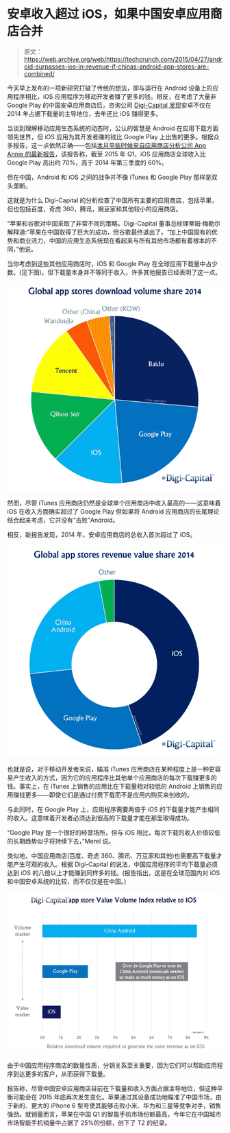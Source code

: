 # 安卓收入超过 iOS，如果中国安卓应用商店合并 

> 原文：<https://web.archive.org/web/https://techcrunch.com/2015/04/27/android-surpasses-ios-in-revenue-if-chinas-android-app-stores-are-combined/>

今天早上发布的一项新研究打破了传统的想法，即与运行在 Android 设备上的应用程序相比，iOS 应用程序为移动开发者赚了更多的钱。相反，在考虑了大量非 Google Play 的中国安卓应用商店后，咨询公司 [Digi-Capital 发现](https://web.archive.org/web/20221226133435/http://www.digi-capital.com/reports/#mobile-internet-review)安卓不仅在 2014 年占据下载量的主导地位，去年还比 iOS 赚得更多。

当谈到理解移动应用生态系统的动态时，公认的智慧是 Android 在应用下载方面领先世界，但 iOS 应用为其开发者赚的钱比 Google Play 上出售的更多。根据众多报告，这一点依然正确——包括[本月早些时候来自应用商店分析公司 App Annie 的最新报告](https://web.archive.org/web/20221226133435/https://techcrunch.com/2015/04/14/revenue-gap-between-ios-and-android-apps-grows-thanks-to-china/#.o0tzqc:qdcq)，该报告称，截至 2015 年 Q1，iOS 应用商店全球收入比 Google Play 高出约 70%，高于 2014 年第三季度的 60%。

但在中国，Android 和 iOS 之间的战争并不像 iTunes 和 Google Play 那样是双头垄断。

这就是为什么 Digi-Capital 的分析检查了中国所有主要的应用商店，包括苹果，但也包括百度，奇虎 360，腾讯，豌豆家和其他较小的应用商店。

“苹果和谷歌对中国采取了非常不同的策略。Digi-Capital 董事总经理蒂姆·梅勒尔解释道:“苹果在中国取得了巨大的成功，但谷歌最终退出了。“加上中国固有的优势和商业活力，中国的应用生态系统现在看起来与所有其他市场都有着根本的不同，”他说。

当你考虑到这些其他应用商店时，iOS 和 Google Play 在全球应用下载量中占少数。(见下图)。但下载量本身并不等同于收入，许多其他报告已经表明了这一点。

![App store download volume share](img/1afabffc019ce53c71aba298b8e36e8a.png)

然而，尽管 iTunes 应用商店仍然是全球单个应用商店中收入最高的——这意味着 iOS 在收入方面确实超过了 Google Play 但如果将 Android 应用商店的长尾理论结合起来考虑，它并没有“击败”Android。

相反，新报告发现，2014 年，安卓应用商店的总收入首次超过了 iOS。

![App store revenue value share](img/26697ce5b445342f98ec916f5765991b.png)

也就是说，对于移动开发者来说，瞄准 iTunes 应用商店在某种程度上是一种更容易产生收入的方式，因为它的应用程序比其他单个应用商店的每次下载赚更多的钱。事实上，在 iTunes 上销售的应用比在下载量相对较低的 Android 上销售的应用赚钱更多——即使它们是通过付费下载而不是应用内购买来创收的。

与此同时，在 Google Play 上，应用程序需要两倍于 iOS 的下载量才能产生相同的收入。这意味着开发者必须达到很高的下载量才能在那里取得成功。

“Google Play 是一个很好的经营场所，但与 iOS 相比，每次下载的收入价值较低的长期趋势似乎将持续下去，”Merel 说。

类似地，中国应用商店(百度、奇虎 360、腾讯、万豆家和其他)也需要高下载量才能产生可观的收入。根据 Digi-Capital 的说法，中国应用程序的平均下载量必须达到 iOS 的八倍以上才能赚到同样多的钱。(报告指出，这是在全球范围内对 iOS 和中国安卓系统的比较，而不仅仅是在中国。)

![App store Value Volume Index](img/2c12fa3352979c9816cc85a38120d808.png)

由于中国应用程序商店的数量性质，分销关系至关重要，因为它们可以帮助应用程序到达更多的客户，从而获得下载量。

报告称，尽管中国安卓应用商店目前在下载量和收入方面占据主导地位，但这种平衡可能会在 2015 年底再次发生变化。苹果通过其设备成功地瞄准了中国市场，由于新的、更大的 iPhone 6 型号使其能够击败小米、华为和三星等竞争对手，销售强劲。就销量而言，苹果在中国 Q1 的智能手机市场份额最高，今年它在中国城市市场智能手机销量中占据了 25%的份额，创下了 T2 的纪录。